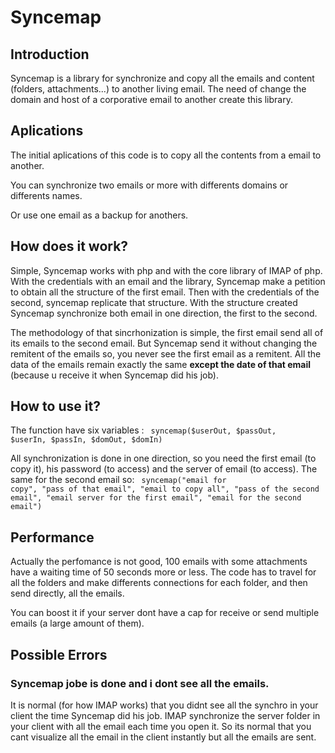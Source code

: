 # Syncemap

## Introduction

Syncemap is a library for synchronize and copy all the emails and content (folders, attachments...) to another living email.
The need of change the domain and host of a corporative email to another create this library.

## Aplications

The initial aplications of this code is to copy all the contents from a email to another. 

You can synchronize two emails or more with differents domains or differents names.

Or use one email as a backup for anothers.

## How does it work?

Simple, Syncemap works with php and with the core library of IMAP of php. With the credentials with an email and the library, Syncemap make a petition to obtain all the structure of the first email. Then with the credentials of the second, syncemap replicate that structure. 
With the structure created Syncemap synchronize both email in one direction, the first to the second.

The methodology of that sincrhonization is simple, the first email send all of its emails to the second email. But Syncemap send it without changing the remitent of the emails so, you never see the first email as a remitent. All the data of the emails remain exactly the same **except the date of that email** (because u receive it when Syncemap did his job).

## How to use it?

The function have six variables :
<code>
  syncemap($userOut, $passOut, $userIn, $passIn, $domOut, $domIn)
</code>

All synchronization is done in one direction, so you need the first email (to copy it), his password (to access) and the server of email (to access).
The same for the second email so:
<code>
  syncemap("email for copy", "pass of that email", "email to copy all", "pass of the second email", "email server for the first email", "email for the second email")
</code>


## Performance
Actually the perfomance is not good, 100 emails with some attachments have a waiting time of 50 seconds more or less. The code has to travel for all the folders and make differents connections for each folder, and then send directly, all the emails.

You can boost it if your server dont have a cap for receive or send multiple emails (a large amount of them).

## Possible Errors

### Syncemap jobe is done and i dont see all the emails.
  It is normal (for how IMAP works) that you didnt see all the synchro in your client the time Syncemap did his job. IMAP synchronize the server folder in your client with all the email each time you open it. So its normal that you cant visualize all the email in the client instantly but all the emails are sent.
  
  
